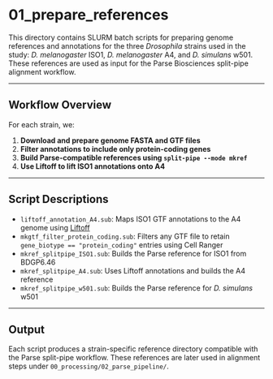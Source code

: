# 01_prepare_references

This directory contains SLURM batch scripts for preparing genome references and annotations for the three *Drosophila* strains used in the study: *D. melanogaster* ISO1, *D. melanogaster* A4, and *D. simulans* w501. These references are used as input for the Parse Biosciences split-pipe alignment workflow.

---

## Workflow Overview

For each strain, we:

1. **Download and prepare genome FASTA and GTF files**  
2. **Filter annotations to include only protein-coding genes**
3. **Build Parse-compatible references using `split-pipe --mode mkref`**
4. **Use Liftoff to lift ISO1 annotations onto A4**

---

## Script Descriptions

- `liftoff_annotation_A4.sub`: Maps ISO1 GTF annotations to the A4 genome using [Liftoff](https://github.com/agshumate/Liftoff)
- `mkgtf_filter_protein_coding.sub`: Filters any GTF file to retain `gene_biotype == "protein_coding"` entries using Cell Ranger
- `mkref_splitpipe_ISO1.sub`: Builds the Parse reference for ISO1 from BDGP6.46
- `mkref_splitpipe_A4.sub`: Uses Liftoff annotations and builds the A4 reference
- `mkref_splitpipe_w501.sub`: Builds the Parse reference for *D. simulans* w501
---

## Output

Each script produces a strain-specific reference directory compatible with the Parse split-pipe workflow. These references are later used in alignment steps under `00_processing/02_parse_pipeline/`.
